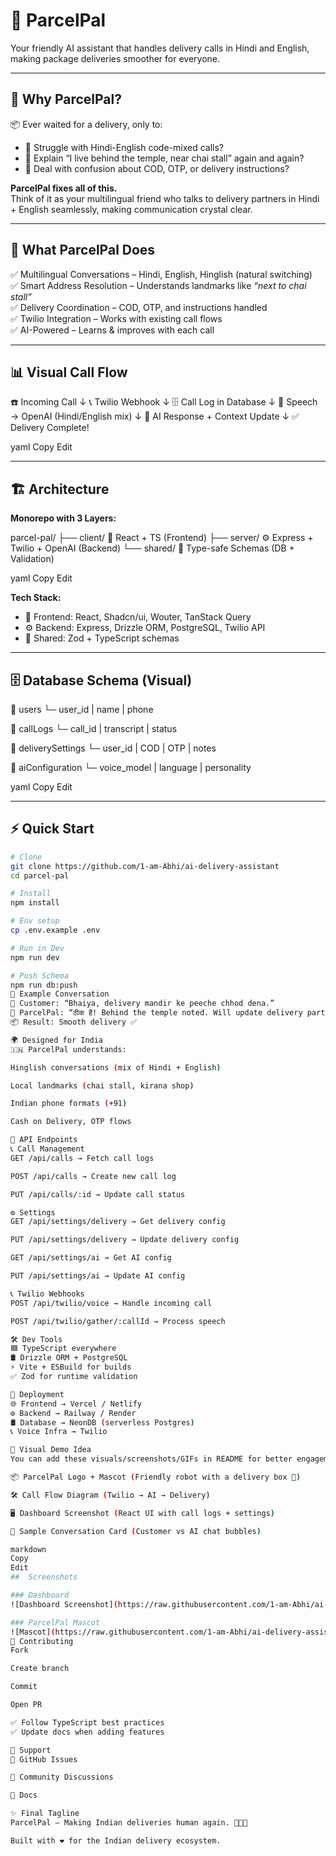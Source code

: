 # 🚚 ParcelPal

Your friendly AI assistant that handles delivery calls in Hindi and English, making package deliveries smoother for everyone.

---

## 🌟 Why ParcelPal?

📦 Ever waited for a delivery, only to:  
- 🤯 Struggle with Hindi-English code-mixed calls?  
- 📍 Explain “I live behind the temple, near chai stall” again and again?  
- 💸 Deal with confusion about COD, OTP, or delivery instructions?  

**ParcelPal fixes all of this.**  
Think of it as your multilingual friend who talks to delivery partners in Hindi + English seamlessly, making communication crystal clear.

---

## 🎯 What ParcelPal Does
✅ Multilingual Conversations – Hindi, English, Hinglish (natural switching)  
✅ Smart Address Resolution – Understands landmarks like *“next to chai stall”*  
✅ Delivery Coordination – COD, OTP, and instructions handled  
✅ Twilio Integration – Works with existing call flows  
✅ AI-Powered – Learns & improves with each call  

---

## 📊 Visual Call Flow

☎️ Incoming Call
↓
📞 Twilio Webhook
↓
🗄️ Call Log in Database
↓
🎤 Speech → OpenAI (Hindi/English mix)
↓
🧠 AI Response + Context Update
↓
✅ Delivery Complete!

yaml
Copy
Edit

---

## 🏗️ Architecture

**Monorepo with 3 Layers:**

parcel-pal/
├── client/ 🎨 React + TS (Frontend)
├── server/ ⚙️ Express + Twilio + OpenAI (Backend)
└── shared/ 🔄 Type-safe Schemas (DB + Validation)

yaml
Copy
Edit

**Tech Stack:**
- 🎨 Frontend: React, Shadcn/ui, Wouter, TanStack Query  
- ⚙️ Backend: Express, Drizzle ORM, PostgreSQL, Twilio API  
- 🔄 Shared: Zod + TypeScript schemas  

---

## 🗄️ Database Schema (Visual)

📂 users
└─ user_id | name | phone

📂 callLogs
└─ call_id | transcript | status

📂 deliverySettings
└─ user_id | COD | OTP | notes

📂 aiConfiguration
└─ voice_model | language | personality

yaml
Copy
Edit

---

## ⚡ Quick Start

```bash
# Clone
git clone https://github.com/1-am-Abhi/ai-delivery-assistant
cd parcel-pal

# Install
npm install

# Env setup
cp .env.example .env

# Run in Dev
npm run dev

# Push Schema
npm run db:push
📱 Example Conversation
👨 Customer: “Bhaiya, delivery mandir ke peeche chhod dena.”
🤖 ParcelPal: “ठीक है! Behind the temple noted. Will update delivery partner.”
📦 Result: Smooth delivery ✅

🌍 Designed for India
🇮🇳 ParcelPal understands:

Hinglish conversations (mix of Hindi + English)

Local landmarks (chai stall, kirana shop)

Indian phone formats (+91)

Cash on Delivery, OTP flows

🔌 API Endpoints
📞 Call Management
GET /api/calls → Fetch call logs

POST /api/calls → Create new call log

PUT /api/calls/:id → Update call status

⚙️ Settings
GET /api/settings/delivery → Get delivery config

PUT /api/settings/delivery → Update delivery config

GET /api/settings/ai → Get AI config

PUT /api/settings/ai → Update AI config

📞 Twilio Webhooks
POST /api/twilio/voice → Handle incoming call

POST /api/twilio/gather/:callId → Process speech

🛠️ Dev Tools
🟦 TypeScript everywhere
🛢️ Drizzle ORM + PostgreSQL
⚡ Vite + ESBuild for builds
✅ Zod for runtime validation

🚀 Deployment
🌐 Frontend → Vercel / Netlify
⚙️ Backend → Railway / Render
🛢️ Database → NeonDB (serverless Postgres)
📞 Voice Infra → Twilio

👀 Visual Demo Idea
You can add these visuals/screenshots/GIFs in README for better engagement:

📦 ParcelPal Logo + Mascot (Friendly robot with a delivery box 🤖)

🛠️ Call Flow Diagram (Twilio → AI → Delivery)

🖥️ Dashboard Screenshot (React UI with call logs + settings)

💬 Sample Conversation Card (Customer vs AI chat bubbles)

markdown
Copy
Edit
##  Screenshots

### Dashboard
![Dashboard Screenshot](https://raw.githubusercontent.com/1-am-Abhi/ai-delivery-assistant/main/Assets/Dashboard.png)

### ParcelPal Mascot
![Mascot](https://raw.githubusercontent.com/1-am-Abhi/ai-delivery-assistant/main/Assets/robo-demo.png)
🤝 Contributing
Fork

Create branch

Commit

Open PR

✅ Follow TypeScript best practices
✅ Update docs when adding features

📧 Support
🐛 GitHub Issues

💬 Community Discussions

📖 Docs

✨ Final Tagline
ParcelPal – Making Indian deliveries human again. 🚚🇮🇳

Built with ❤️ for the Indian delivery ecosystem.
